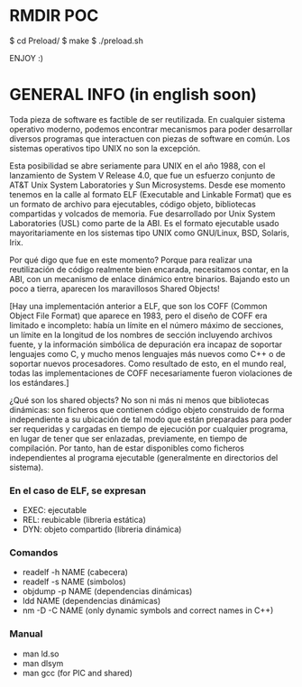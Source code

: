 RMDIR POC
=========

$ cd Preload/
$ make
$ ./preload.sh

ENJOY :)

GENERAL INFO (in english soon)
==============================

Toda pieza de software es factible de ser reutilizada. En cualquier sistema operativo moderno, podemos encontrar mecanismos para poder desarrollar diversos programas que interactuen con piezas de software en común. Los sistemas operativos tipo UNIX no son la excepción.

Esta posibilidad se abre seriamente para UNIX en el año 1988, con el lanzamiento de System V Release 4.0, que fue un esfuerzo conjunto de AT&T Unix System Laboratories y Sun Microsystems. Desde ese momento tenemos en la calle al formato ELF (Executable and Linkable Format) que es un formato de archivo para ejecutables, código objeto, bibliotecas compartidas y volcados de memoria. Fue desarrollado por Unix System Laboratories (USL) como parte de la ABI. Es el formato ejecutable usado mayoritariamente en los sistemas tipo UNIX como GNU/Linux, BSD, Solaris, Irix.

Por qué digo que fue en este momento? Porque para realizar una reutilización de código realmente bien encarada, necesitamos contar, en la ABI, con un mecanismo de enlace dinámico entre binarios. Bajando esto un poco a tierra, aparecen los maravillosos Shared Objects!

[Hay una implementación anterior a ELF, que son los COFF (Common Object File Format) que aparece en 1983, pero el diseño de COFF era limitado e incompleto: había un límite en el número máximo de secciones, un límite en la longitud de los nombres de sección incluyendo archivos fuente, y la información simbólica de depuración era incapaz de soportar lenguajes como C, y mucho menos lenguajes más nuevos como C++ o de soportar nuevos procesadores. Como resultado de esto, en el mundo real, todas las implementaciones de COFF necesariamente fueron violaciones de los estándares.]

¿Qué son los shared objects?
No son ni más ni menos que bibliotecas dinámicas: son ficheros que contienen código objeto construido de forma independiente a su ubicación de tal modo que están preparadas para poder ser requeridas y cargadas en tiempo de ejecución por cualquier programa, en lugar de tener que ser enlazadas, previamente, en tiempo de compilación. Por tanto, han de estar disponibles como ficheros independientes al programa ejecutable (generalmente en directorios del sistema).

### En el caso de ELF, se expresan
* EXEC: ejecutable
* REL: reubicable (libreria estática)
* DYN: objeto compartido (libreria dinámica)

### Comandos
* readelf -h NAME (cabecera)
* readelf -s NAME (simbolos)
* objdump -p NAME (dependencias dinámicas)
* ldd NAME (dependencias dinámicas)
* nm -D -C NAME (only dynamic symbols and correct names in C++)

### Manual
* man ld.so
* man dlsym
* man gcc (for PIC and shared)

